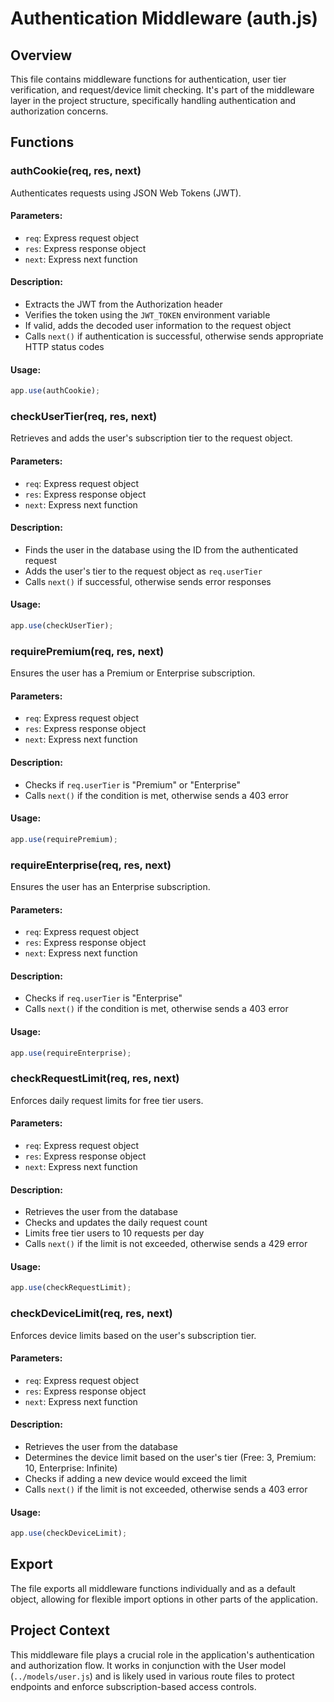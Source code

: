 # Authentication Middleware (auth.js)

## Overview

This file contains middleware functions for authentication, user tier verification, and request/device limit checking. It's part of the middleware layer in the project structure, specifically handling authentication and authorization concerns.

## Functions

### authCookie(req, res, next)

Authenticates requests using JSON Web Tokens (JWT).

#### Parameters:
- `req`: Express request object
- `res`: Express response object
- `next`: Express next function

#### Description:
- Extracts the JWT from the Authorization header
- Verifies the token using the `JWT_TOKEN` environment variable
- If valid, adds the decoded user information to the request object
- Calls `next()` if authentication is successful, otherwise sends appropriate HTTP status codes

#### Usage:
```javascript
app.use(authCookie);
```

### checkUserTier(req, res, next)

Retrieves and adds the user's subscription tier to the request object.

#### Parameters:
- `req`: Express request object
- `res`: Express response object
- `next`: Express next function

#### Description:
- Finds the user in the database using the ID from the authenticated request
- Adds the user's tier to the request object as `req.userTier`
- Calls `next()` if successful, otherwise sends error responses

#### Usage:
```javascript
app.use(checkUserTier);
```

### requirePremium(req, res, next)

Ensures the user has a Premium or Enterprise subscription.

#### Parameters:
- `req`: Express request object
- `res`: Express response object
- `next`: Express next function

#### Description:
- Checks if `req.userTier` is "Premium" or "Enterprise"
- Calls `next()` if the condition is met, otherwise sends a 403 error

#### Usage:
```javascript
app.use(requirePremium);
```

### requireEnterprise(req, res, next)

Ensures the user has an Enterprise subscription.

#### Parameters:
- `req`: Express request object
- `res`: Express response object
- `next`: Express next function

#### Description:
- Checks if `req.userTier` is "Enterprise"
- Calls `next()` if the condition is met, otherwise sends a 403 error

#### Usage:
```javascript
app.use(requireEnterprise);
```

### checkRequestLimit(req, res, next)

Enforces daily request limits for free tier users.

#### Parameters:
- `req`: Express request object
- `res`: Express response object
- `next`: Express next function

#### Description:
- Retrieves the user from the database
- Checks and updates the daily request count
- Limits free tier users to 10 requests per day
- Calls `next()` if the limit is not exceeded, otherwise sends a 429 error

#### Usage:
```javascript
app.use(checkRequestLimit);
```

### checkDeviceLimit(req, res, next)

Enforces device limits based on the user's subscription tier.

#### Parameters:
- `req`: Express request object
- `res`: Express response object
- `next`: Express next function

#### Description:
- Retrieves the user from the database
- Determines the device limit based on the user's tier (Free: 3, Premium: 10, Enterprise: Infinite)
- Checks if adding a new device would exceed the limit
- Calls `next()` if the limit is not exceeded, otherwise sends a 403 error

#### Usage:
```javascript
app.use(checkDeviceLimit);
```

## Export

The file exports all middleware functions individually and as a default object, allowing for flexible import options in other parts of the application.

## Project Context

This middleware file plays a crucial role in the application's authentication and authorization flow. It works in conjunction with the User model (`../models/user.js`) and is likely used in various route files to protect endpoints and enforce subscription-based access controls.